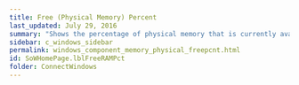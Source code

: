 ```yaml
---
title: Free (Physical Memory) Percent
last_updated: July 29, 2016
summary: "Shows the percentage of physical memory that is currently available to applications."
sidebar: c_windows_sidebar
permalink: windows_component_memory_physical_freepcnt.html
id: SoWHomePage.lblFreeRAMPct
folder: ConnectWindows
---
```

